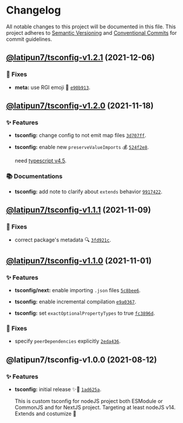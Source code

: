 # Changelog

All notable changes to this project will be documented in this file.
This project adheres to [Semantic Versioning](https://semver.org) and [Conventional Commits](https://www.conventionalcommits.org) for commit guidelines.

## [@latipun7/tsconfig-v1.2.1](https://github.com/latipun7/library/compare/@latipun7/tsconfig@1.2.0...@latipun7/tsconfig@1.2.1) (2021-12-06)

### 🐛 Fixes

- **meta:** use RGI emoji 🥷 [`e90b913`](https://github.com/latipun7/library/commit/e90b91381d9ffdfb228548b5b760d2bda93da034).

## [@latipun7/tsconfig-v1.2.0](https://github.com/latipun7/library/compare/@latipun7/tsconfig@1.1.1...@latipun7/tsconfig@1.2.0) (2021-11-18)

### ✨ Features

- **tsconfig:** change config to not emit map files [`3d707ff`](https://github.com/latipun7/library/commit/3d707ff2307bb7cf4739a3cb52bfa21dba88a411).

- **tsconfig:** enable new `preserveValueImports` 💰 [`524f2e8`](https://github.com/latipun7/library/commit/524f2e811ea71ccc2c594ce319e0d2a962b6d66f).

  need [typescript v4.5](https://devblogs.microsoft.com/typescript/announcing-typescript-4-5/#type-on-import-names).

### 📚 Documentations

- **tsconfig:** add note to clarify about `extends` behavior [`9917422`](https://github.com/latipun7/library/commit/991742230270f9826d0398abd29b205a24c16853).

## [@latipun7/tsconfig-v1.1.1](https://github.com/latipun7/library/compare/@latipun7/tsconfig@1.1.0...@latipun7/tsconfig@1.1.1) (2021-11-09)

### 🐛 Fixes

- correct package's metadata 🔍 [`3fd921c`](https://github.com/latipun7/library/commit/3fd921c1ab4c198d9c7fad23565574a5b08992b5).

## [@latipun7/tsconfig-v1.1.0](https://github.com/latipun7/library/compare/@latipun7/tsconfig@1.0.0...@latipun7/tsconfig@1.1.0) (2021-11-01)

### ✨ Features

- **tsconfig/next:** enable importing `.json` files [`5c8bee6`](https://github.com/latipun7/library/commit/5c8bee604ada52824b1da3e026ddb1f9d32906b7).

- **tsconfig:** enable incremental compilation [`e9a0367`](https://github.com/latipun7/library/commit/e9a03678349dc013cebaab712ff90d41ebc8f9fc).

- **tsconfig:** set `exactOptionalPropertyTypes` to true [`fc3896d`](https://github.com/latipun7/library/commit/fc3896d669ce5e36ff96ea4da6c2800432a1d769).

### 🐛 Fixes

- specify `peerDependencies` explicitly [`2eda436`](https://github.com/latipun7/library/commit/2eda43686d003cd34129d121fbac08de770f6a63).

## @latipun7/tsconfig-v1.0.0 (2021-08-12)

### ✨ Features

- **tsconfig:** initial release ✨🚀 [`1ad625a`](https://github.com/latipun7/library/commit/1ad625a42877ef91e2f06e51eb28034be1ea2810).

  This is custom tsconfig for nodeJS project both ESModule or CommonJS and
  for NextJS project. Targeting at least nodeJS v14. Extends and costumize 🎉
